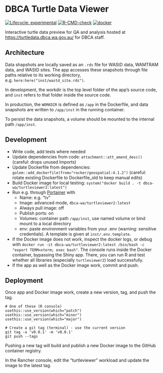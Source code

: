 
<!-- README.md is generated from README.Rmd. Please edit that file -->

# DBCA Turtle Data Viewer

<!-- badges: start -->

[![Lifecycle:
experimental](https://img.shields.io/badge/lifecycle-experimental-orange.svg)](https://lifecycle.r-lib.org/articles/stages.html#experimental)
[![R-CMD-check](https://github.com/dbca-wa/turtleviewer2/workflows/R-CMD-check/badge.svg)](https://github.com/dbca-wa/turtleviewer2/actions)
[![docker](https://github.com/dbca-wa/turtleviewer2/workflows/docker/badge.svg)](https://github.com/dbca-wa/turtleviewer2/actions)
<!-- badges: end -->

Interactive turtle data preview for QA and analysis hosted at
<https://turtledata.dbca.wa.gov.au/> for DBCA staff.

## Architecture

Data shapshots are locally saved as an `.rds` file for WAStD data,
WAMTRAM data, and WAStD sites. The app accesses these snapshots through
file paths relative to its working directory,
e.g. `here:here("inst/wastd_site.rds")`.

In development, the workdir is the top level folder of the app’s source
code, and `inst` refers to that folder inside the source code.

In production, the `WORKDIR` is defined as `/app` in the Dockerfile, and
data snapshots are written to `/app/inst` in the running container.

To persist the data snapshots, a volume should be mounted to the
internal path `/app/inst`.

## Development

  - Write code, add tests where needed
  - Update dependencies from code: `attachment::att_amend_desc()`
    (careful: drops unused Imports)
  - Update Dockerfile from dependencies:
    `golem::add_dockerfile(from="rocker/geospatial:4.1.2")` (careful:
    rotate existing Dockerfile to Dockerfile\_old to keep manual edits)
  - Build Docker image for local testing: `system("docker build . -t
    dbca-wa/turtleviewer2:latest")`
  - Run e.g. through [Portainer](https://www.portainer.io) with
      - Name: e.g. “tv”
      - Image: advanced mode, `dbca-wa/turtleviewer2:latest`
      - Always pull image: off
      - Publish ports: on
      - Volumes: container path `/app/inst`, use named volume or bind
        mount to a local directory
      - env: paste environment variables from your .env (warning:
        sensitive credentials). A template is given at
        `inst/.env.template`.
  - If the Docker image does not work, inspect the docker logs, or debug
    with `docker run -it dbca-wa/turtleviewer2:latest /bin/bash -c
    "export TERM=xterm; exec bash"`. The console runs inside the Docker
    container, bypassing the Shiny app. There, you can run R and test
    whether all libraries (especially `turtleviewer2`) load
    successfully.
  - If the app as well as the Docker image work, commit and push.

## Deployment

Once app and Docker image work, create a new version, tag, and push the
tag.

    # One of these (R console)
    usethis::use_version(which="patch")
    usethis::use_version(which="minor")
    usethis::use_version(which="major")
    
    # Create a git tag (terminal) - use the current version
    git tag -a 'v0.0.1' -m 'v0.0.1'
    git push --tags

Pushing a new tag will build and publish a new Docker image to the
GitHub container registry.

In the Rancher console, edit the “turtleviewer” workload and update the
image to the latest tag.
